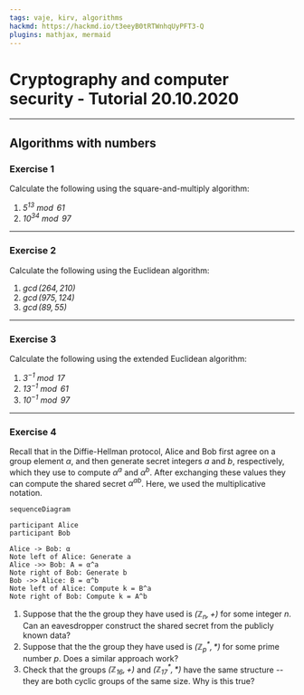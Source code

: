 ```yaml
---
tags: vaje, kirv, algorithms
hackmd: https://hackmd.io/t3eeyB0tRTWnhqUyPFT3-Q
plugins: mathjax, mermaid
---
```

# Cryptography and computer security - Tutorial 20.10.2020

---

## Algorithms with numbers

### Exercise 1

Calculate the following using the square-and-multiply algorithm:

1. <i>$5^{13} \bmod{61}$</i>
2. <i>$10^{34} \bmod{97}$</i>

---

### Exercise 2

Calculate the following using the Euclidean algorithm:

1. <i>$\gcd(264, 210)$</i>
2. <i>$\gcd(975, 124)$</i>
3. <i>$\gcd(89, 55)$</i>

---

### Exercise 3

Calculate the following using the extended Euclidean algorithm:

1. <i>$3^{-1} \bmod{17}$</i>
2. <i>$13^{-1} \bmod{61}$</i>
3. <i>$10^{-1} \bmod{97}$</i>

---

### Exercise 4

Recall that in the Diffie-Hellman protocol, Alice and Bob first agree on a group element <i>$\alpha$</i>, and then generate secret integers <i>$a$</i> and <i>$b$</i>, respectively, which they use to compute <i>$\alpha^a$</i> and <i>$\alpha^b$</i>. After exchanging these values they can compute the shared secret <i>$\alpha^{ab}$</i>. Here, we used the multiplicative notation.

```mermaid
sequenceDiagram

participant Alice
participant Bob

Alice -> Bob: α
Note left of Alice: Generate a
Alice ->> Bob: A = α^a
Note right of Bob: Generate b
Bob ->> Alice: B = α^b
Note left of Alice: Compute k = B^a
Note right of Bob: Compute k = A^b
```

1. Suppose that the the group they have used is <i>$(\mathbb{Z}_n, +)$</i> for some integer <i>$n$</i>. Can an eavesdropper construct the shared secret from the publicly known data?
2. Suppose that the the group they have used is <i>$(\mathbb{Z}^*_p, *)$</i> for some prime number <i>$p$</i>. Does a similar approach work?
3. Check that the groups <i>$(\mathbb{Z}_{16}, +)$</i> and <i>$(\mathbb{Z}^*_{17}, *)$</i> have the same structure -- they are both cyclic groups of the same size. Why is this true?
